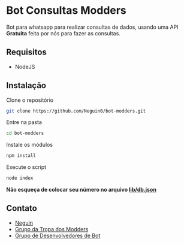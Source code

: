 # Bot Consultas Modders
Bot para whatsapp para realizar consultas de dados,
usando uma API **Gratuita** feita por nós para fazer as consultas.

## Requisitos
- NodeJS

## Instalação
Clone o repositório
```bash
git clone https://github.com/Neguin0/bot-modders.git
```
Entre na pasta
```bash
cd bot-modders
```
Instale os módulos
```bash
npm install
```
Execute o script
```bash
node index
```
**Não esqueça de colocar seu número no arquivo [lib/db.json](lib/db.json)**

## Contato
- [Neguin](https://wa.me/556199955345)
- [Grupo da Tropa dos Modders](https://chat.whatsapp.com/FfYwi4AIMq4LfibL2gcrnC)
- [Grupo de Desenvolvedores de Bot](https://chat.whatsapp.com/DqF68wia7opDATl7q3gNsQ)
